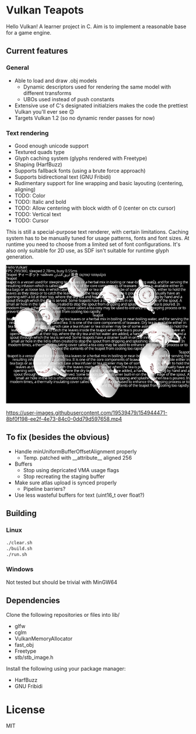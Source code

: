# Vulkan Teapots

Hello Vulkan! A learner project in C. Aim is to implement a reasonable base for a game engine.

## Current features
### General
- Able to load and draw .obj models
	- Dynamic descriptors used for rendering the same model with different transforms
	- UBOs used instead of push constants
- Extensive use of C's designated initialziers makes the code the prettiest Vulkan you'll ever see 😊
- Targets Vulkan 1.2 (so no dynamic render passes for now)

### Text rendering 
- Good enough unicode support
- Textured quads type 
- Glyph caching system (glyphs rendered with Freetype)
- Shaping (HarfBuzz)
- Supports fallback fonts (using a brute force approach)
- Supports bidirectional text (GNU Fribidi)
- Rudimentary support for line wrapping and basic layouting (centering, aligning)
- TODO: Color
- TODO: Italic and bold
- TODO: Allow centering with block width of 0 (center on ctx cursor)
- TODO: Vertical text
- TODO: Cursor

This is still a special-purpose text renderer, with certain limitations.
Caching system has to be manually tuned for usage patterns, fonts and font 
sizes. At runtime you need to choose from a limited set of font configurations.
It's also only suitable for 2D use, as SDF isn't suitable for runtime glyph
generation.

![Text rendering](images/screenshot.png?raw=true)

https://user-images.githubusercontent.com/19539479/154944471-8bf0f198-ee2f-4e73-84c0-0dd79d597658.mp4

## To fix (besides the obvious)
- Handle minUniformBufferOffsetAlignment properly
	- Temp. patched with \_\_attribute\_\_ aligned 256
- Buffers
	- Stop using depricated VMA usage flags 
	- Stop recreating the staging buffer
- Make sure atlas upload is synced properly 
	- Pipeline barriers?
- Use less wasteful buffers for text (uint16_t over float?)

## Building
### Linux 
```
./clear.sh
./build.sh 
./run.sh
```

### Windows
Not tested but should be trivial with MinGW64

## Dependencies
Clone the following repositories or files into lib/
- glfw
- cglm
- VulkanMemoryAllocator
- fast_obj
- Freetype
- stb/stb_image.h

Install the following using your package manager:
- HarfBuzz
- GNU Fribidi

# License
MIT
